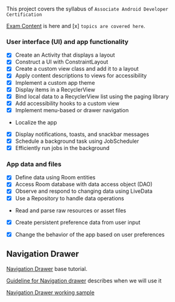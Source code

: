 This project covers the syllabus of `Associate Android Developer Certification`

[Exam Content](https://developers.google.com/training/certification/associate-android-developer/#exam-content) is here and [x] `topics are covered here`.


### User interface (UI) and app functionality
- [x] Create an Activity that displays a layout
- [x] Construct a UI with ConstraintLayout
- [x] Create a custom view class and add it to a layout
- [x] Apply content descriptions to views for accessibility
- [x] Implement a custom app theme
- [x] Display items in a RecyclerView
- [x] Bind local data to a RecyclerView list using the paging library
- [x] Add accessibility hooks to a custom view
- [x] Implement menu-based or drawer navigation
- Localize the app
- [x] Display notifications, toasts, and snackbar messages
- [x] Schedule a background task using JobScheduler
- [x] Efficiently run jobs in the background

### App data and files

- [x] Define data using Room entities
- [x] Access Room database with data access object (DAO)
- [x] Observe and respond to changing data using LiveData
- [x] Use a Repository to handle data operations
- Read and parse raw resources or asset files
- [x] Create persistent preference data from user input
- [x] Change the behavior of the app based on user preferences


## Navigation Drawer 

[Navigation Drawer](https://developer.android.com/training/implementing-navigation/nav-drawer) base tutorial.

[Guideline for Navigation drawer](https://material.io/design/components/navigation-drawer.html#usage) describes when we will use it

[Navigation Drawer working sample](https://github.com/stablekernel/android-master-detail-nav-drawer)